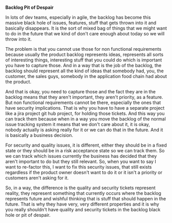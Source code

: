 **Backlog Pit of Despair**

In lots of dev teams, especially in agile, the backlog has become this massive black hole of issues, features, stuff that gets thrown into it and basically disappears. It is the sort of mixed bag of things that we might want to do in the future that we kind of don't care enough about today so we will throw into it.

The problem is that you cannot use those for non functional requirements because usually the product backlog represents ideas, represents all sorts of interesting things, interesting stuff that you could do which is important you have to capture those. And in a way that is the job of the backlog, the backlog should represent all the kind of ideas that somebody had, you, the customer, the sales guys, somebody in the application food chain had about the product.

And that is okay, you need to capture those and the fact they are in the backlog means that they aren't important, they aren't priority, as a feature. But non functional requirements cannot be there, especially the ones that have security implications. That is why you have to have a separate project like a jira project git hub project, for holding those tickets. And this way you can track them because when in a way you move the backlog of the normal issue tracking system it means that we don't care about it, it is okay, nobody actually is asking really for it or we can do that in the future. And it is basically a business decision.

For security and quality issues, it is different, either they should be in a fixed state or they should be in a risk acceptance state so we can track them. So we can track which issues currently the business has decided that they aren't important to do but they still relevant. So, when you want to say I want to re-factor this, I want to fix this security issues, that still exists regardless if the product owner doesn't want to do it or it isn't a priority or customers aren't asking for it.

So, in a way, the difference is the quality and security tickets represent reality, they represent something that currently occurs where the backlog represents future and wishful thinking that is stuff that should happen in the future. That is why they have very, very different properties and it is why you really shouldn't have quality and security tickets in the backlog black hole or pit of despair.